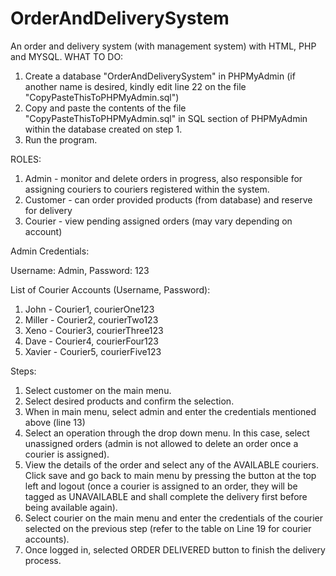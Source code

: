 # OrderAndDeliverySystem
An order and delivery system (with management system) with HTML, PHP and MYSQL.
WHAT TO DO:
1. Create a database "OrderAndDeliverySystem" in PHPMyAdmin (if another name is desired, kindly edit line 22 on the file "CopyPasteThisToPHPMyAdmin.sql")
2. Copy and paste the contents of the file "CopyPasteThisToPHPMyAdmin.sql" in SQL section of PHPMyAdmin within the database created on step 1.
3. Run the program.

ROLES:
1. Admin - monitor and delete orders in progress, also responsible for assigning couriers to couriers registered within the system.
2. Customer - can order provided products (from database) and reserve for delivery
3. Courier - view pending assigned orders (may vary depending on account)

Admin Credentials: 

Username: Admin, Password: 123

List of Courier Accounts (Username, Password):
1. John - Courier1, courierOne123
2. Miller - Courier2, courierTwo123
3. Xeno - Courier3, courierThree123
4. Dave - Courier4, courierFour123
5. Xavier - Courier5, courierFive123

Steps:
1. Select customer on the main menu.
2. Select desired products and confirm the selection.
3. When in main menu, select admin and enter the credentials mentioned above (line 13)
4. Select an operation through the drop down menu. In this case, select unassigned orders (admin 
   is not allowed to delete an order once a courier is assigned).
5. View the details of the order and select any of the AVAILABLE couriers. Click save and go back 
   to main menu by pressing the button at the top left and logout (once a courier is assigned to an order, 
   they will be tagged as UNAVAILABLE and shall complete the delivery first before being available again).
6. Select courier on the main menu and enter the credentials of the courier selected on the 
   previous step (refer to the table on Line 19 for courier accounts).
7. Once logged in, selected ORDER DELIVERED button to finish the delivery process.
